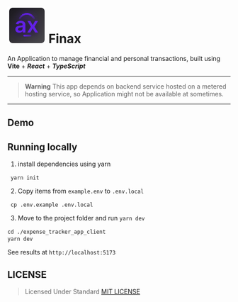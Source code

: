 # ![IMAGE](./src/assets/finax.svg)  **Finax**

An Application to manage financial and personal transactions, built using **Vite** + _**React**_ + _**TypeScript**_

---

> **Warning**
> This app depends on backend service hosted on a metered hosting service, so Application might not be available at sometimes.

---

## **Demo**

## Running locally

1. install dependencies using yarn

```
 yarn init
```

2. Copy items from `example.env` to `.env.local`

```
 cp .env.example .env.local
```
3. Move to the project folder and run `yarn dev`
```
cd ./expense_tracker_app_client
yarn dev
```

See results at `http://localhost:5173`

## LICENSE
> Licensed Under Standard [MIT LICENSE]('https://github.com/thesevenn/expense-tracker-app-client/blob/master/LICENSE')
